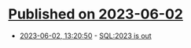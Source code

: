 # [Published on 2023-06-02](index.md)

* [2023-06-02, 13:20:50](https://lobste.rs/s/d82hvg/sql_2023_is_out) - [SQL:2023 is out](https://peter.eisentraut.org/blog/2023/06/01/sql-2023-is-out)
